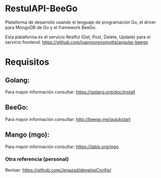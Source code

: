 # RestulAPI-BeeGo

Plataforma de desarrollo usando el lenguaje de programación Go, el driver para MongoDB de Go y el framework BeeGo.

Esta plataforma es el servicio Restful (Get, Post, Delete, Update) para el servicio frontend: https://github.com/juanmorenomotta/angular-beego

# Requisitos

## Golang:

Para mayor información consultar: https://golang.org/doc/install

## BeeGo:

Para mayor información consultar: http://beego.me/quickstart

## Mango (mgo):

Para mayor información consultar: https://labix.org/mgo

### Otra referencia (personal)

Revisar: https://github.com/Jenazad/developConfig/
